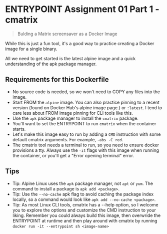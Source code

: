 # ENTRYPOINT Assignment 01 Part 1 - cmatrix

> Bulding a Matrix screensaver as a Docker Image

While this is just a fun tool, it's a good way to practice creating a Docker image for a single binary.

All we need to get started is the latest alpine image and a quick understanding of the apk package manager.

## Requirements for this Dockerfile

- No source code is needed, so we won't need to COPY any files into the image.
- Start FROM the `alpine` image. You can also practice pinning to a recent version (found on Docker Hub's alpine image page.) or `:latest`. I tend to care less about FROM image pinning for CLI tools like this.
- Use the `apk` package manager to install the `cmatrix` package.
- You'll want to set the ENTRYPOINT to run `cmatrix` when the container starts.
- Let's make this image easy to run by adding a `CMD` instruction with some default cmatrix arguments. For example, `-abs -C red`.
- The cmatrix tool needs a terminal to run, so you need to ensure docker provisions a tty. Always use the `-it` flags with this image when running the container, or you'll get a "Error opening terminal" error.

## Tips

- Tip: Alpine Linux uses the `apk` package manager, not `apt` or `yum`. The command to install a package is `apk add <package>`.
- Tip: Use the `--no-cache` apk flag to avoid caching the package index locally, so a command would look like `apk add --no-cache <package>`.
- Tip: As most Linux CLI tools, cmatrix has a --help option, so I welcome you to explore the options and customize the CMD instruction to your liking. Remember you could always build this image, then overwride the ENTRYPOINT at runtime and then play around with cmatrix by running `docker run -it --entrypoint sh <image-name>`

